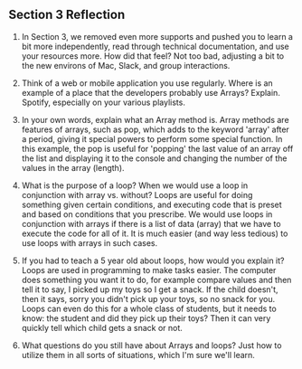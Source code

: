 ## Section 3 Reflection

1. In Section 3, we removed even more supports and pushed you to learn a bit more independently, read through technical documentation, and use your resources more. How did that feel?
Not too bad, adjusting a bit to the new environs of Mac, Slack, and group interactions.

2. Think of a web or mobile application you use regularly. Where is an example of a place that the developers probably use Arrays? Explain.
Spotify, especially on your various playlists.

3. In your own words, explain what an Array method is.
Array methods are features of arrays, such as pop, which adds to the keyword 'array' after
a period, giving it special powers to perform some special function. In this example, the pop
is useful for 'popping' the last value of an array off the list and displaying it to the console and changing the number of the values in the array (length).

4. What is the purpose of a loop? When we would use a loop in conjunction with array vs. without?
Loops are useful for doing something given certain conditions, and executing code that is preset and based on conditions that you prescribe. We would use loops in conjunction with arrays if there is a list of data (array) that we have to execute the code for all of it. It is much easier (and way less tedious) to use loops with arrays in such cases.

5. If you had to teach a 5 year old about loops, how would you explain it?
Loops are used in programming to make tasks easier. The computer does something you want it to do, for example compare values and then tell it to say, I picked up my toys so I get a snack. If the child doesn't, then it says, sorry you didn't pick up your toys, so no snack for you. Loops can even do this for a whole class of students, but it needs to know: the student and did they pick up their toys? Then it can very quickly tell which child gets a snack or not.

6. What questions do you still have about Arrays and loops?
Just how to utilize them in all sorts of situations, which I'm sure we'll learn.
